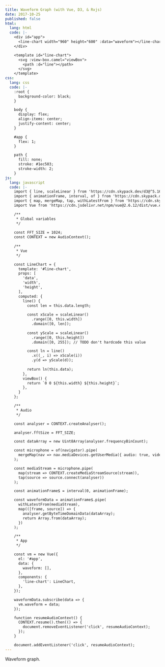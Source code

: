 ```yaml
---
title: Waveform Graph (with Vue, D3, & Rxjs)
date: 2017-10-25
published: false
html:
  lang: html
  code: |-
    <div id="app">
      <line-chart width="960" height="600" :data="waveform"></line-chart>
    </div>

    <template id="line-chart">
      <svg :view-box.camel="viewBox">
        <path :d="line"></path>
      </svg>
    </template>
css:
  lang: css
  code: |-
    :root {
      background-color: black;
    }

    body {
      display: flex;
      align-items: center;
      justify-content: center;
    }

    #app {
      flex: 1;
    }

    path {
      fill: none;
      stroke: #1ec503;
      stroke-width: 2;
    }
js:
  lang: javascript
  code: |-
    import { line, scaleLinear } from 'https://cdn.skypack.dev/d3@^5.16.0';
    import { animationFrame, interval, of } from 'https://cdn.skypack.dev/rxjs@^6.5.5';
    import { map, mergeMap, tap, withLatestFrom } from 'https://cdn.skypack.dev/rxjs@^6.5.5/operators';
    import Vue from 'https://cdn.jsdelivr.net/npm/vue@2.6.12/dist/vue.esm.browser.min.js';

    /**
     * Global variables
     */
    
    const FFT_SIZE = 1024;
    const CONTEXT = new AudioContext();
    
    /**
     * Vue
     */

    const LineChart = {
      template: '#line-chart',
      props: [
        'data',
        'width',
        'height',
      ],
      computed: {
        line() {
          const len = this.data.length;
          
          const xScale = scaleLinear()
            .range([0, this.width])
            .domain([0, len]);
          
          const yScale = scaleLinear()
            .range([0, this.height])
            .domain([0, 255]); // TODO don't hardcode this value

          const ln = line()
            .x((_, i) => xScale(i))
            .y(d => yScale(d));
          
          return ln(this.data);
        },
        viewBox() {
          return `0 0 ${this.width} ${this.height}`;
        },
      }
    };

    /**
     * Audio
     */

    const analyser = CONTEXT.createAnalyser();

    analyser.fftSize = FFT_SIZE;

    const dataArray = new Uint8Array(analyser.frequencyBinCount);

    const microphone = of(navigator).pipe(
      mergeMap(nav => nav.mediaDevices.getUserMedia({ audio: true, video: false }))
    );

    const mediaStream = microphone.pipe(
      map(stream => CONTEXT.createMediaStreamSource(stream)),
      tap(source => source.connect(analyser))
    );

    const animationFrame$ = interval(0, animationFrame);

    const waveformData = animationFrame$.pipe(
      withLatestFrom(mediaStream),
      map(([frame, source]) => {
        analyser.getByteTimeDomainData(dataArray);
        return Array.from(dataArray);
      })
    );

    /**
     * App
     */

    const vm = new Vue({
      el: '#app',
      data: {
        waveform: [],    
      },
      components: {
        'line-chart': LineChart,    
      },
    });

    waveformData.subscribe(data => {
      vm.waveform = data;
    });

    function resumeAudioContext() {
      CONTEXT.resume().then(() => {
        document.removeEventListener('click', resumeAudioContext);
      });
    }

    document.addEventListener('click', resumeAudioContext);
---
```

Waveform graph.
